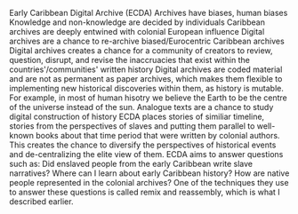 Early Caribbean Digital Archive (ECDA)
Archives have biases, human biases
Knowledge and non-knowledge are decided by individuals
Caribbean archives are deeply entwined with colonial European influence
Digital archives are a chance to re-archive biased/Eurocentric Caribbean archives
Digital archives creates a chance for a community of creators to review, question, disrupt, and revise the inaccruacies 
that exist within the countries'/communities' written history
Digital archives are coded material and are not as permanent as paper archives, which makes them flexible to implementing 
new historical discoveries within them, as history is mutable. For example, in most of human hisotry we believe the Earth 
to be the centre of the universe instead of the sun. 
Analogue texts are a chance to study digital construction of history 
ECDA places stories of similiar timeline, stories from the perspectives of slaves and putting them parallel to well-known books
about that time period that were written by colonial authors. This creates the chance to diversify the perspectives of 
historical events and de-centralizing the elite view of them.
ECDA aims to answer questions such as: Did enslaved people from the early Caribbean write slave narratives? Where can I learn 
about early Caribbean history? How are native people represented in the colonial archives? One of the techniques they use to 
answer these questions is called remix and reassembly, which is what I described earlier. 
